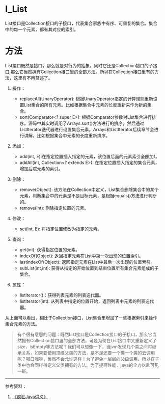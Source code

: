 # I_List
List接口是Collection接口的子接口，代表集合家族中有序、可重复的集合。集合中的每一个元素，都有其对应的索引。

# 方法
List接口既然是接口，那么就是对行为的抽象。同时它还是Collection接口的子接口,那么它当然拥有Collection接口里的全部方法。所以在Collection接口里有的方法，这里有不再赘述了。

1. 操作：
    - replaceAll(UnaryOperator<E>): 根据UnaryOperator指定的计算规则重新设置List集合的所有元素。比如根据集合中元素的长度重新来作为新的集合。
    - sort(Comparator<? super E>): 根据Comparator参数对List集合进行排序。源码中其实时调用了Arrays.sort()方法进行的排序，然后通过ListIterator迭代器进行设置集合元素。Arrays和ListIterator后续章节会进行讲解。比如根据集合中元素的长度重新排序。

2. 添加：
    - add(int, E):在指定位置插入指定的元素，该位置后面的元素索引全部加1。
    - addAll(int, Collection<? extends E>): 在指定位置插入指定的集合元素，增加后院元素的索引。

3. 删除：
    - remove(Object): 该方法在Collection中定义，List集合删除集合中的某个元素，判断集合中的元素是不是目标元素，是根据equals()方法进行判断的。
    - remove(int): 删除指定位置的元素。

4. 修改：
    - set(int, E): 将指定位置修改为指定的元素。

5. 查询：
    - get(int): 获得指定位置的元素。
    - indexOf(Object): 返回指定元素在List中第一次出现的位置索引。
    - lastIndexOf(Object): 返回指定元素在List中最后一次出现的位置索引。
    - subList(int,int): 获得从指定的开始位置到结束位置所有集合元素组成的子集合。

6. 属性：
    - listIterator()：获得列表元素的列表迭代器。
    - listIterator(int): 从列表中指定的位置开始，返回列表中元素的列表迭代器。

从上面可以看出，相比于Collection接口，List集合里增加了一些根据索引来操作集合元素的方法。

> 有个很有意思的问题：既然List接口是Collection接口的子接口，那么它当然拥有Collection接口里的全部方法，可是为何在List接口中又重新定义了size、isEmpty等方法呢？我们可以想像一下，当jvm发现几个类之间时继承关系，如果要使用顶级父类的方法，是不是还要一个类一个类的去调用呢？喝口咖啡，当然不会允许这样！为了避免一层层向父级调用，所以在子类中也会同样得定义父类拥有的方法。为了提高性能，java的全力以赴可见一斑。

---

参考资料：

1. [《疯狂Java讲义》]()
